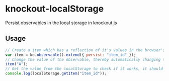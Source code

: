 # knockout-localStorage
Persist observables in the local storage in knockout.js

Usage
-----

```javascript
// Create a item which has a reflection of it's values in the browser's local storage.
var item = ko.observable().extend({ persist: "item_id" });
// Change the value of the observable, thereby automatically changing the local storage.
item("A");
// Get the value from the localStorage to check if it works, it should return "A".
console.log(localStorage.getItem("item_id"));
```
